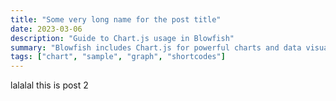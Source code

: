 ```yaml
---
title: "Some very long name for the post title"
date: 2023-03-06
description: "Guide to Chart.js usage in Blowfish"
summary: "Blowfish includes Chart.js for powerful charts and data visualisations."
tags: ["chart", "sample", "graph", "shortcodes"]
---
```


lalalal this is post 2
